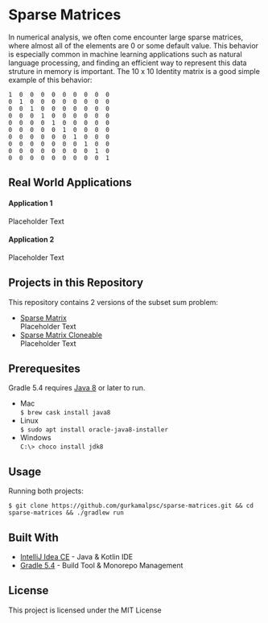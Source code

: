 # Sparse Matrices
In numerical analysis, we often come encounter large sparse matrices, where almost all of the elements are 0 or some default value. This behavior is especially common in machine learning applications such as natural language processing, and finding an efficient way to represent this data struture in memory is important. The 10 x 10 Identity matrix is a good simple example of this behavior:<br />
```
1  0  0  0  0  0  0  0  0  0
0  1  0  0  0  0  0  0  0  0
0  0  1  0  0  0  0  0  0  0
0  0  0  1  0  0  0  0  0  0
0  0  0  0  1  0  0  0  0  0
0  0  0  0  0  1  0  0  0  0
0  0  0  0  0  0  1  0  0  0
0  0  0  0  0  0  0  1  0  0
0  0  0  0  0  0  0  0  1  0
0  0  0  0  0  0  0  0  0  1
```
## Real World Applications
#### Application 1
Placeholder Text
#### Application 2
Placeholder Text
## Projects in this Repository
This repository contains 2 versions of the subset sum problem:
* [Sparse Matrix](#)<br />Placeholder Text
* [Sparse Matrix Cloneable](#)<br />Placeholder Text
## Prerequesites
Gradle 5.4 requires [Java 8](https://www.oracle.com/technetwork/java/javaee/downloads/jdk8-downloads-2133151.html) or later to run.
* Mac<br />```$ brew cask install java8```
* Linux<br />```$ sudo apt install oracle-java8-installer```
* Windows<br />```C:\> choco install jdk8```
## Usage
Running both projects:
```
$ git clone https://github.com/gurkamalpsc/sparse-matrices.git && cd sparse-matrices && ./gradlew run
```
## Built With
* [IntelliJ Idea CE](https://www.jetbrains.com/idea/) - Java & Kotlin IDE
* [Gradle 5.4](https://gradle.org/) - Build Tool & Monorepo Management
## License
This project is licensed under the MIT License
